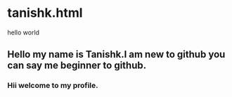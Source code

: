 # tanishk.html

<!DOCTYPE html>
<html>
<head>
 hello world 
</head>
<h2>
 <font=10>Hello my name is Tanishk.I am new to github you can say me beginner to github. </font=10>
</h2>
<h3>
 Hii welcome to my profile.
</h3>      
</html>
